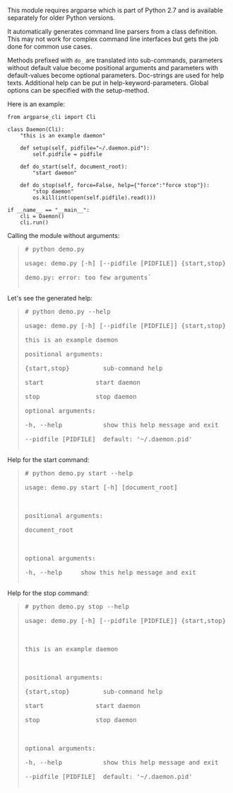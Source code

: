 This module requires argparse which is part of Python 2.7 and is available separately for older Python versions.

It automatically generates command line parsers from a class definition. This may not work for complex command line interfaces but gets the job done for common use cases.

Methods prefixed with `do_` are translated into sub-commands, parameters without default value become positional arguments and parameters with default-values become optional parameters. Doc-strings are used for help texts. Additional help can be put in help-keyword-parameters. Global options can be specified with the setup-method.

Here is an example:

```
from argparse_cli import Cli

class Daemon(Cli):
    "this is an example daemon"
    
    def setup(self, pidfile="~/.daemon.pid"): 
        self.pidfile = pidfile

    def do_start(self, document_root): 
        "start daemon"
    
    def do_stop(self, force=False, help={"force":"force stop"}): 
        "stop daemon"
        os.kill(int(open(self.pidfile).read()))

if __name__ == "__main__":
    cli = Daemon()
    cli.run()
```



Calling the module without arguments:
<blockquote>
<pre>
# python demo.py<br>
usage: demo.py [-h] [--pidfile [PIDFILE]] {start,stop} ...<br>
demo.py: error: too few arguments`<br>
</pre>
</blockquote>

Let's see the generated help:
<blockquote>
<pre>
# python demo.py --help<br>
usage: demo.py [-h] [--pidfile [PIDFILE]] {start,stop} ...<br>
this is an example daemon<br>
positional arguments:<br>
{start,stop}         sub-command help<br>
start              start daemon<br>
stop               stop daemon<br>
optional arguments:<br>
-h, --help           show this help message and exit<br>
--pidfile [PIDFILE]  default: '~/.daemon.pid'<br>
</pre>
</blockquote>

Help for the start command:
<blockquote>
<pre>
# python demo.py start --help<br>
usage: demo.py start [-h] [document_root]<br>
<br>
positional arguments:<br>
document_root<br>
<br>
optional arguments:<br>
-h, --help     show this help message and exit<br>
</pre>
</blockquote>

Help for the stop command:
<blockquote>
<pre>
# python demo.py stop --help<br>
usage: demo.py [-h] [--pidfile [PIDFILE]] {start,stop} ...<br>
<br>
this is an example daemon<br>
<br>
positional arguments:<br>
{start,stop}         sub-command help<br>
start              start daemon<br>
stop               stop daemon<br>
<br>
optional arguments:<br>
-h, --help           show this help message and exit<br>
--pidfile [PIDFILE]  default: '~/.daemon.pid'<br>
</pre>
</blockquote>